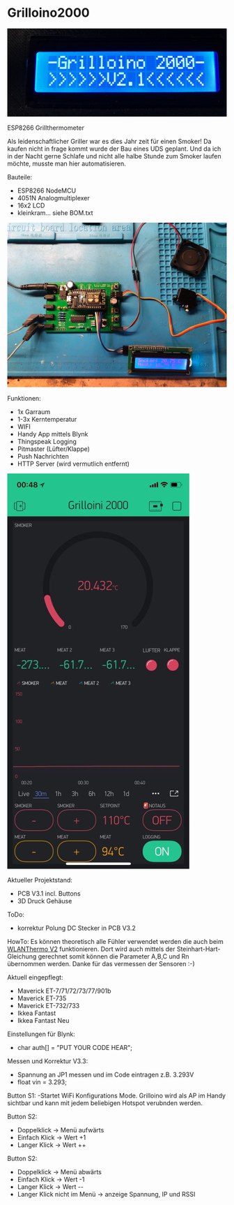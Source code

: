 # Grilloino2000

![Grilloino](https://github.com/zaphi/Grilloino2000/blob/master/img/im1.jpg "Optionaler Titel")

ESP8266 Grillthermometer

Als leidenschaftlicher Griller war es dies Jahr zeit für einen Smoker! Da kaufen nicht in frage kommt wurde der Bau eines UDS geplant. Und da ich in der Nacht gerne Schlafe und nicht alle halbe Stunde zum Smoker laufen möchte, musste man hier automatisieren.

Bauteile:
- ESP8266 NodeMCU
- 4051N Analogmultiplexer
- 16x2 LCD
- kleinkram... siehe BOM.txt

![Grilloino](https://github.com/zaphi/Grilloino2000/blob/master/img/im33.jpg "Optionaler Titel")

Funktionen:
- 1x Garraum
- 1-3x Kerntemperatur
- WIFI
- Handy App mittels Blynk
- Thingspeak Logging
- Pitmaster (Lüfter/Klappe)
- Push Nachrichten
- HTTP Server (wird vermutlich entfernt)

![Grilloino](https://github.com/zaphi/Grilloino2000/blob/master/img/im22_small.jpg "BLYNK")

Aktueller Projektstand:
- PCB V3.1 incl. Buttons 
- 3D Druck Gehäuse

ToDo:
- korrektur Polung DC Stecker in PCB V3.2


HowTo:
Es können theoretisch  alle Fühler verwendet werden die auch beim [WLANThermo V2](https://github.com/WLANThermo/WLANThermo_v2/tree/master/software/usr/share/doc/WLANThermo/probedata) funktionieren. Dort wird auch mittels der Steinhart-Hart-Gleichung gerechnet somit können die Parameter A,B,C und Rn übernommen werden. Danke für das vermessen der  Sensoren :-)

Aktuell eingepflegt:
- Maverick ET-7/71/72/73/77/901b
- Maverick ET-735
- Maverick ET-732/733
- Ikkea Fantast
- Ikkea Fantast Neu

Einstellungen für Blynk:
- char auth[] = "PUT YOUR CODE HEAR";

Messen und Korrektur V3.3:
- Spannung an JP1 messen und im Code eintragen z.B. 3.293V
- float vin = 3.293;  

Button S1:
-Startet WiFi Konfigurations Mode. Grilloino wird als AP im Handy sichtbar und kann mit jedem beliebigen
Hotspot verubnden werden.

Button S2:
- Doppelklick -> Menü aufwärts
- Einfach Klick -> Wert +1
- Langer Klick -> Wert ++

Button S2:
- Doppelklick -> Menü abwärts
- Einfach Klick -> Wert -1
- Langer Klick -> Wert --
- Langer Klick nicht im Menü -> anzeige Spannung, IP und RSSI